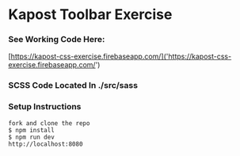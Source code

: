 # Kapost Toolbar Exercise

### See Working Code Here:
[https://kapost-css-exercise.firebaseapp.com/]('https://kapost-css-exercise.firebaseapp.com/')

### SCSS Code Located In ./src/sass

### Setup Instructions

```
fork and clone the repo
$ npm install
$ npm run dev
http://localhost:8080
```
